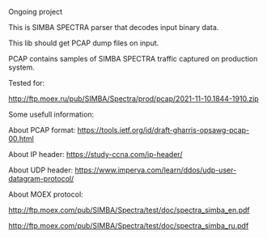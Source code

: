 Ongoing project

This is SIMBA SPECTRA parser that decodes input binary data.

This lib should get PCAP dump files on input.

PCAP contains samples of SIMBA SPECTRA traffic captured on production system.

Tested for:

http://ftp.moex.ru/pub/SIMBA/Spectra/prod/pcap/2021-11-10.1844-1910.zip


Some usefull information:


About PCAP format:
https://tools.ietf.org/id/draft-gharris-opsawg-pcap-00.html

About IP header:
https://study-ccna.com/ip-header/

About UDP header:
https://www.imperva.com/learn/ddos/udp-user-datagram-protocol/

About MOEX protocol:

http://ftp.moex.com/pub/SIMBA/Spectra/test/doc/spectra_simba_en.pdf

http://ftp.moex.com/pub/SIMBA/Spectra/test/doc/spectra_simba_ru.pdf
